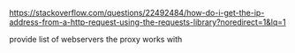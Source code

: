 https://stackoverflow.com/questions/22492484/how-do-i-get-the-ip-address-from-a-http-request-using-the-requests-library?noredirect=1&lq=1

provide list of webservers the proxy works with 